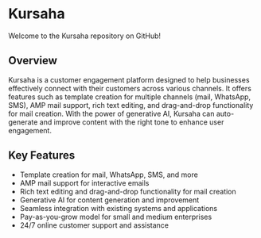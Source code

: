 # Kursaha

Welcome to the Kursaha repository on GitHub!

## Overview

Kursaha is a customer engagement platform designed to help businesses effectively connect with their customers across various channels. It offers features such as template creation for multiple channels (mail, WhatsApp, SMS), AMP mail support, rich text editing, and drag-and-drop functionality for mail creation. With the power of generative AI, Kursaha can auto-generate and improve content with the right tone to enhance user engagement.

## Key Features

- Template creation for mail, WhatsApp, SMS, and more
- AMP mail support for interactive emails
- Rich text editing and drag-and-drop functionality for mail creation
- Generative AI for content generation and improvement
- Seamless integration with existing systems and applications
- Pay-as-you-grow model for small and medium enterprises
- 24/7 online customer support and assistance
